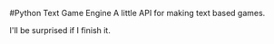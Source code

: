 #Python Text Game Engine
A little API for making text based games.

I'll be surprised if I finish it.
